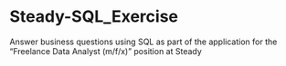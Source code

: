 # Steady-SQL_Exercise
Answer business questions using SQL as part of the application for the “Freelance Data Analyst (m/f/x)” position at Steady
